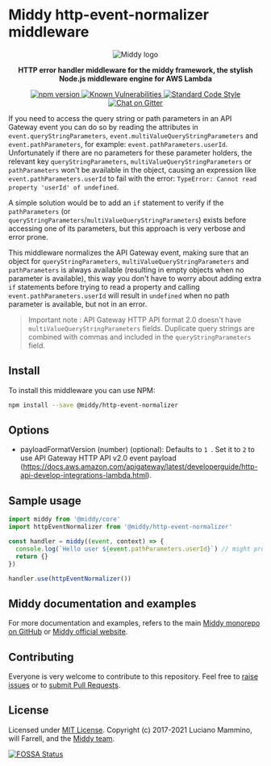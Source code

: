 # Middy http-event-normalizer middleware

<div align="center">
  <img alt="Middy logo" src="https://raw.githubusercontent.com/middyjs/middy/master/docs/img/middy-logo.png"/>
</div>

<div align="center">
  <p><strong>HTTP error handler middleware for the middy framework, the stylish Node.js middleware engine for AWS Lambda</strong></p>
</div>

<div align="center">
<p>
  <a href="http://badge.fury.io/js/%40middy%2Fhttp-event-normalizer">
    <img src="https://badge.fury.io/js/%40middy%2Fhttp-event-normalizer.svg" alt="npm version" style="max-width:100%;">
  </a>
  <a href="https://snyk.io/test/github/middyjs/middy">
    <img src="https://snyk.io/test/github/middyjs/middy/badge.svg" alt="Known Vulnerabilities" data-canonical-src="https://snyk.io/test/github/middyjs/middy" style="max-width:100%;">
  </a>
  <a href="https://standardjs.com/">
    <img src="https://img.shields.io/badge/code_style-standard-brightgreen.svg" alt="Standard Code Style"  style="max-width:100%;">
  </a>
  <a href="https://gitter.im/middyjs/Lobby">
    <img src="https://badges.gitter.im/gitterHQ/gitter.svg" alt="Chat on Gitter"  style="max-width:100%;">
  </a>
</p>
</div>

If you need to access the query string or path parameters in an API Gateway event you
can do so by reading the attributes in `event.queryStringParameters`, `event.multiValueQueryStringParameters` and
`event.pathParameters`, for example: `event.pathParameters.userId`. Unfortunately
if there are no parameters for these parameter holders, the relevant key `queryStringParameters`, `multiValueQueryStringParameters` or `pathParameters` won't be available in the object, causing an expression like `event.pathParameters.userId`
to fail with the error: `TypeError: Cannot read property 'userId' of undefined`.

A simple solution would be to add an `if` statement to verify if the `pathParameters` (or `queryStringParameters`/`multiValueQueryStringParameters`)
exists before accessing one of its parameters, but this approach is very verbose and error prone.

This middleware normalizes the API Gateway event, making sure that an object for
`queryStringParameters`, `multiValueQueryStringParameters` and `pathParameters` is always available (resulting in empty objects
when no parameter is available), this way you don't have to worry about adding extra `if`
statements before trying to read a property and calling `event.pathParameters.userId` will
result in `undefined` when no path parameter is available, but not in an error.

> Important note : API Gateway HTTP API format 2.0 doesn't have `multiValueQueryStringParameters` fields. Duplicate query strings are combined with commas and included in the `queryStringParameters` field.


## Install

To install this middleware you can use NPM:

```bash
npm install --save @middy/http-event-normalizer
```


## Options

- payloadFormatVersion (number) (optional): Defaults to `1 `. Set it to `2` to use API Gateway HTTP API v2.0 event payload (https://docs.aws.amazon.com/apigateway/latest/developerguide/http-api-develop-integrations-lambda.html).


## Sample usage

```javascript
import middy from '@middy/core'
import httpEventNormalizer from '@middy/http-event-normalizer'

const handler = middy((event, context) => {
  console.log(`Hello user ${event.pathParameters.userId}`) // might produce `Hello user #undefined`, but not an error
  return {}
})

handler.use(httpEventNormalizer())
```


## Middy documentation and examples

For more documentation and examples, refers to the main [Middy monorepo on GitHub](https://github.com/middyjs/middy) or [Middy official website](https://middy.js.org).


## Contributing

Everyone is very welcome to contribute to this repository. Feel free to [raise issues](https://github.com/middyjs/middy/issues) or to [submit Pull Requests](https://github.com/middyjs/middy/pulls).


## License

Licensed under [MIT License](LICENSE). Copyright (c) 2017-2021 Luciano Mammino, will Farrell, and the [Middy team](https://github.com/middyjs/middy/graphs/contributors).

<a href="https://app.fossa.io/projects/git%2Bgithub.com%2Fmiddyjs%2Fmiddy?ref=badge_large">
  <img src="https://app.fossa.io/api/projects/git%2Bgithub.com%2Fmiddyjs%2Fmiddy.svg?type=large" alt="FOSSA Status"  style="max-width:100%;">
</a>
